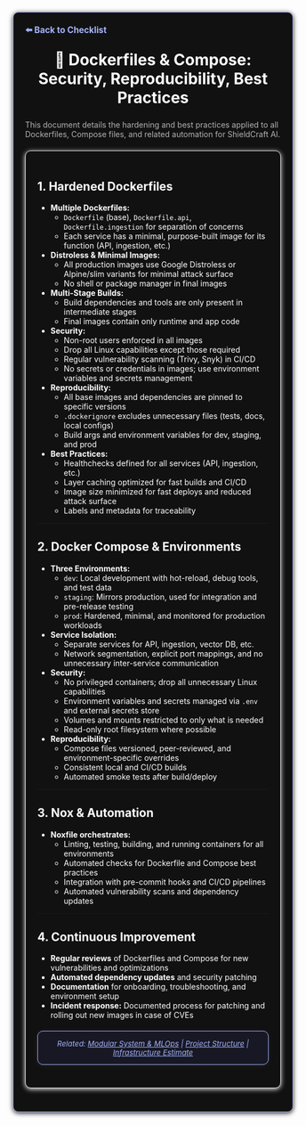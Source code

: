 <section style="border:1px solid #a5b4fc; border-radius:10px; margin:1.5em 0; box-shadow:0 2px 8px #222; padding:1.5em; background:#111; color:#fff;">
<div style="margin-bottom:1.5em;">
  <a href="./checklist.md" style="color:#a5b4fc; font-weight:bold; text-decoration:none; font-size:1.1em;">⬅️ Back to Checklist</a>
</div>
<h1 align="center" style="margin-top:0; font-size:2em;">🐳 Dockerfiles & Compose: Security, Reproducibility, Best Practices</h1>
<div style="margin-bottom:1.2em; color:#b3b3b3; font-size:1em;">
  This document details the hardening and best practices applied to all Dockerfiles, Compose files, and related automation for ShieldCraft AI.
</div>

<section style="border:1px solid #e0e0e0; border-radius:10px; margin:1.5em 0; box-shadow:0 2px 8px #f0f0f0; padding:1.5em; background:#111; color:#fff;">

## 1. Hardened Dockerfiles

*   **Multiple Dockerfiles:**
    *   `Dockerfile` (base), `Dockerfile.api`, `Dockerfile.ingestion` for separation of concerns
    *   Each service has a minimal, purpose-built image for its function (API, ingestion, etc.)
*   **Distroless & Minimal Images:**
    *   All production images use Google Distroless or Alpine/slim variants for minimal attack surface
    *   No shell or package manager in final images
*   **Multi-Stage Builds:**
    *   Build dependencies and tools are only present in intermediate stages
    *   Final images contain only runtime and app code
*   **Security:**
    *   Non-root users enforced in all images
    *   Drop all Linux capabilities except those required
    *   Regular vulnerability scanning (Trivy, Snyk) in CI/CD
    *   No secrets or credentials in images; use environment variables and secrets management
*   **Reproducibility:**
    *   All base images and dependencies are pinned to specific versions
    *   `.dockerignore` excludes unnecessary files (tests, docs, local configs)
    *   Build args and environment variables for dev, staging, and prod
*   **Best Practices:**
    *   Healthchecks defined for all services (API, ingestion, etc.)
    *   Layer caching optimized for fast builds and CI/CD
    *   Image size minimized for fast deploys and reduced attack surface
    *   Labels and metadata for traceability

***

## 2. Docker Compose & Environments

*   **Three Environments:**
    *   `dev`: Local development with hot-reload, debug tools, and test data
    *   `staging`: Mirrors production, used for integration and pre-release testing
    *   `prod`: Hardened, minimal, and monitored for production workloads
*   **Service Isolation:**
    *   Separate services for API, ingestion, vector DB, etc.
    *   Network segmentation, explicit port mappings, and no unnecessary inter-service communication
*   **Security:**
    *   No privileged containers; drop all unnecessary Linux capabilities
    *   Environment variables and secrets managed via `.env` and external secrets store
    *   Volumes and mounts restricted to only what is needed
    *   Read-only root filesystem where possible
*   **Reproducibility:**
    *   Compose files versioned, peer-reviewed, and environment-specific overrides
    *   Consistent local and CI/CD builds
    *   Automated smoke tests after build/deploy

***

## 3. Nox & Automation

*   **Noxfile orchestrates:**
    *   Linting, testing, building, and running containers for all environments
    *   Automated checks for Dockerfile and Compose best practices
    *   Integration with pre-commit hooks and CI/CD pipelines
    *   Automated vulnerability scans and dependency updates

***

## 4. Continuous Improvement

*   **Regular reviews** of Dockerfiles and Compose for new vulnerabilities and optimizations
*   **Automated dependency updates** and security patching
*   **Documentation** for onboarding, troubleshooting, and environment setup
*   **Incident response:** Documented process for patching and rolling out new images in case of CVEs

<section style="border:1px solid #a5b4fc; border-radius:10px; margin:1.5em 0; box-shadow:0 2px 8px #222; padding:1em; background:#181825; color:#a5b4fc; font-size:0.95em; text-align:center;">
  <em>Related: <a href="./modular_mlops_governance.md" style="color:#a5b4fc;">Modular System & MLOps</a> | <a href="./project_structure.md" style="color:#a5b4fc;">Project Structure</a> | <a href="./infra_estimate.md" style="color:#a5b4fc;">Infrastructure Estimate</a></em>
